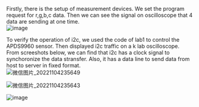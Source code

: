 Firstly, there is the setup of measurement devices. We set the program request for r,g,b,c data. Then we can see the signal on oscilloscope that 4 data are sending at one time.  
![image](https://user-images.githubusercontent.com/64452307/202332123-cb6d008b-2dac-4a32-bc9f-f2b4210fb41c.png)  

To verify the operation of i2c, we used the code of lab1 to control the APDS9960 sensor. Then displayed i2c traffic on a k lab oscilloscope.  
From screeshots below, we can find that i2c has a clock signal to synchoronize the data stransfer. Also, it has a data line to send data from    
host to server in fixed format.  
![微信图片_20221104235649](https://user-images.githubusercontent.com/64452307/200100259-ab1db7e8-d6d2-47fe-ba8b-42310729de3c.jpg)
  
  ![微信图片_20221104235643](https://user-images.githubusercontent.com/64452307/200100270-4fc6b2df-9de0-4106-99ef-d885324567ce.jpg)  
  
  ![image](https://user-images.githubusercontent.com/64452307/202332539-321150cf-775d-413a-bf75-ad34e749db7b.png)


  

